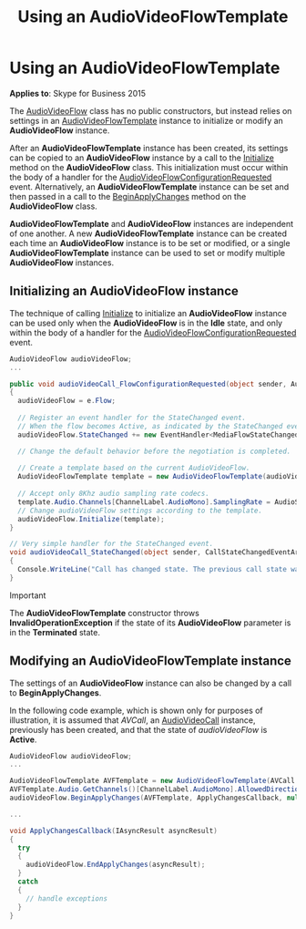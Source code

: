 ﻿---
title: Using an AudioVideoFlowTemplate
TOCTitle: Using an AudioVideoFlowTemplate
ms:assetid: d73d357f-5fe1-4a7d-b1c6-be1a2dec2882
ms:mtpsurl: https://msdn.microsoft.com/en-us/library/Dn466033(v=office.16)
ms:contentKeyID: 65239969
ms.date: 07/27/2015
mtps_version: v=office.16
dev_langs:
- csharp
---

# Using an AudioVideoFlowTemplate

**Applies to**: Skype for Business 2015

The [AudioVideoFlow](https://docs.microsoft.com/dotnet/api/microsoft.rtc.collaboration.audiovideo.audiovideoflow?view=ucma-api) class has no public constructors, but instead relies on settings in an [AudioVideoFlowTemplate](https://docs.microsoft.com/dotnet/api/microsoft.rtc.collaboration.audiovideo.audiovideoflowtemplate?view=ucma-api) instance to initialize or modify an **AudioVideoFlow** instance.

After an **AudioVideoFlowTemplate** instance has been created, its settings can be copied to an **AudioVideoFlow** instance by a call to the [Initialize](https://docs.microsoft.com/dotnet/api/microsoft.rtc.collaboration.audiovideo.audiovideoflow.initialize?view=ucma-api) method on the **AudioVideoFlow** class. This initialization must occur within the body of a handler for the [AudioVideoFlowConfigurationRequested](https://docs.microsoft.com/dotnet/api/microsoft.rtc.collaboration.audiovideo.audiovideocall.audiovideoflowconfigurationrequested?view=ucma-api) event. Alternatively, an **AudioVideoFlowTemplate** instance can be set and then passed in a call to the [BeginApplyChanges](https://docs.microsoft.com/dotnet/api/microsoft.rtc.collaboration.audiovideo.audiovideoflow.beginapplychanges?view=ucma-api#overloads) method on the **AudioVideoFlow** class.

**AudioVideoFlowTemplate** and **AudioVideoFlow** instances are independent of one another. A new **AudioVideoFlowTemplate** instance can be created each time an **AudioVideoFlow** instance is to be set or modified, or a single **AudioVideoFlowTemplate** instance can be used to set or modify multiple **AudioVideoFlow** instances.

## Initializing an AudioVideoFlow instance

The technique of calling [Initialize](https://docs.microsoft.com/dotnet/api/microsoft.rtc.collaboration.audiovideo.audiovideoflow.initialize?view=ucma-api) to initialize an **AudioVideoFlow** instance can be used only when the **AudioVideoFlow** is in the **Idle** state, and only within the body of a handler for the [AudioVideoFlowConfigurationRequested](https://docs.microsoft.com/dotnet/api/microsoft.rtc.collaboration.audiovideo.audiovideocall.audiovideoflowconfigurationrequested?view=ucma-api) event.

```csharp
AudioVideoFlow audioVideoFlow;
...

public void audioVideoCall_FlowConfigurationRequested(object sender, AudioVideoFlowConfigurationRequestedEventArgs e)
{
  audioVideoFlow = e.Flow;
  
  // Register an event handler for the StateChanged event.
  // When the flow becomes Active, as indicated by the StateChanged event, the program will perform media-related actions.
  audioVideoFlow.StateChanged += new EventHandler<MediaFlowStateChangedEventArgs>(audioVideoFlow_StateChanged);

  // Change the default behavior before the negotiation is completed.
  
  // Create a template based on the current AudioVideoFlow.
  AudioVideoFlowTemplate template = new AudioVideoFlowTemplate(audioVideoFlow);
            
  // Accept only 8Khz audio sampling rate codecs.
  template.Audio.Channels[ChannelLabel.AudioMono].SamplingRate = AudioSamplingRate.EightKhz;
  // Change audioVideoFlow settings according to the template.
  audioVideoFlow.Initialize(template);
}

// Very simple handler for the StateChanged event.
void audioVideoCall_StateChanged(object sender, CallStateChangedEventArgs e)
{
  Console.WriteLine("Call has changed state. The previous call state was: " + e.PreviousState + " and the current state is: " + e.State);
}
```


> [!IMPORTANT]
> The **AudioVideoFlowTemplate** constructor throws **InvalidOperationException** if the state of its **AudioVideoFlow** parameter is in the **Terminated** state.

## Modifying an AudioVideoFlowTemplate instance

The settings of an **AudioVideoFlow** instance can also be changed by a call to **BeginApplyChanges**.

In the following code example, which is shown only for purposes of illustration, it is assumed that *AVCall*, an [AudioVideoCall](https://docs.microsoft.com/dotnet/api/microsoft.rtc.collaboration.audiovideo.audiovideocall?view=ucma-api) instance, previously has been created, and that the state of *audioVideoFlow* is **Active**.

```csharp
AudioVideoFlow audioVideoFlow;
...

AudioVideoFlowTemplate AVFTemplate = new AudioVideoFlowTemplate(AVCall.Flow);
AVFTemplate.Audio.GetChannels()[ChannelLabel.AudioMono].AllowedDirection = MediaChannelDirection.SendOnly;
audioVideoFlow.BeginApplyChanges(AVFTemplate, ApplyChangesCallback, null);

...

void ApplyChangesCallback(IAsyncResult asyncResult)
{
  try
  {
    audioVideoFlow.EndApplyChanges(asyncResult);
  }
  catch
  {
    // handle exceptions
  }
}
```


